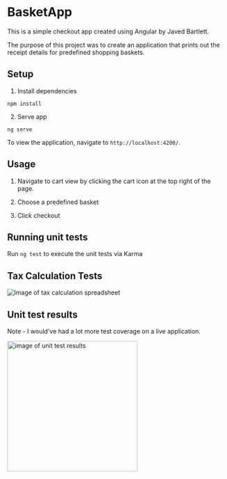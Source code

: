 # BasketApp

This is a simple checkout app created using Angular by Javed Bartlett.

The purpose of this project was to create an application that prints out the receipt details for predefined shopping baskets.


## Setup

1. Install dependencies

`npm install`

2. Serve app

`ng serve`

To view the application, navigate to `http://localhost:4200/`.

## Usage

1. Navigate to cart view by clicking the cart icon at the top right of the page.

2. Choose a predefined basket

3. Click checkout

## Running unit tests

Run `ng test` to execute the unit tests via Karma


## Tax Calculation Tests

![Image of tax calculation spreadsheet](https://i.imgur.com/sVmKLeC.png)

## Unit test results

Note - I would've had a lot more test coverage on a live application.


<img src="https://i.imgur.com/dpvkHmr.png=250x" alt="image of unit test results" width="300"/>
